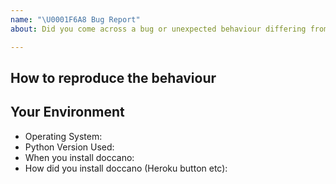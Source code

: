 ```yaml
---
name: "\U0001F6A8 Bug Report"
about: Did you come across a bug or unexpected behaviour differing from the docs?

---
```


## How to reproduce the behaviour
<!-- Before submitting an issue, make sure to check the docs and closed issues and FAQ to see if any of the solutions work for you. https://github.com/chakki-works/doccano/wiki/Frequently-Asked-Questions -->

<!-- Include a code example or the steps that led to the problem. Please try to be as specific as possible. -->

## Your Environment
<!-- Include details of your environment.-->
* Operating System:
* Python Version Used:
* When you install doccano:
* How did you install doccano (Heroku button etc):

